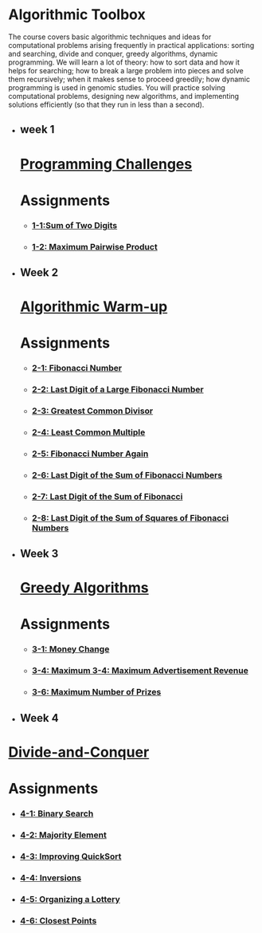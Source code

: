 # Algorithmic Toolbox

The course covers basic algorithmic techniques and ideas for computational problems arising frequently in practical applications: sorting and searching, divide and conquer, greedy algorithms, dynamic programming. We will learn a lot of theory: how to sort data and how it helps for searching; how to break a large problem into pieces and solve them recursively; when it makes sense to proceed greedily; how dynamic programming is used in genomic studies. You will practice solving computational problems, designing new algorithms, and implementing solutions efficiently (so that they run in less than a second).

- ## week 1

  # [Programming Challenges](https://github.com/SohanR/Data-Structures-and-Algorithms/tree/master/Algorithmic%20Toolbox/Week%2001)

  # Assignments

  - ### [1-1:Sum of Two Digits](https://github.com/SohanR/Data-Structures-and-Algorithms/blob/master/Algorithmic%20Toolbox/Week%2001/aplusb.cpp)
  - ### [1-2: Maximum Pairwise Product](https://github.com/SohanR/Data-Structures-and-Algorithms/blob/master/Algorithmic%20Toolbox/Week%2001/maximum_pairwise_product.cpp)

- ## Week 2

  # [Algorithmic Warm-up](https://github.com/SohanR/Data-Structures-and-Algorithms/tree/master/Algorithmic%20Toolbox/Week%2002)

  # Assignments

  - ### [2-1: Fibonacci Number ](https://github.com/SohanR/Data-Structures-and-Algorithms/blob/master/Algorithmic%20Toolbox/Week%2002/fibonacci.cpp)
  - ### [2-2: Last Digit of a Large Fibonacci Number](https://github.com/SohanR/Data-Structures-and-Algorithms/blob/master/Algorithmic%20Toolbox/Week%2002/fibonacci_last_digit.cpp)
  - ### [2-3: Greatest Common Divisor](https://github.com/SohanR/Data-Structures-and-Algorithms/blob/master/Algorithmic%20Toolbox/Week%2002/gcd.cpp)
  - ### [2-4: Least Common Multiple](https://github.com/SohanR/Data-Structures-and-Algorithms/blob/master/Algorithmic%20Toolbox/Week%2002/lcm.cpp)
  - ### [2-5: Fibonacci Number Again](https://github.com/SohanR/Data-Structures-and-Algorithms/blob/master/Algorithmic%20Toolbox/Week%2002/huge_fibonacci.cpp)
  - ### [2-6: Last Digit of the Sum of Fibonacci Numbers](https://github.com/SohanR/Data-Structures-and-Algorithms/blob/master/Algorithmic%20Toolbox/Week%2002/fibonacci_sum.cpp)
  - ### [2-7: Last Digit of the Sum of Fibonacci](https://github.com/SohanR/Data-Structures-and-Algorithms/blob/master/Algorithmic%20Toolbox/Week%2002/fibonacci_partial_sum.cpp)
  - ### [2-8: Last Digit of the Sum of Squares of Fibonacci Numbers](https://github.com/SohanR/Data-Structures-and-Algorithms/blob/master/Algorithmic%20Toolbox/Week%2002/fibonacci_sum_of_squares.cpp)

- ## Week 3

  # [Greedy Algorithms](https://github.com/SohanR/Data-Structures-and-Algorithms/tree/master/Algorithmic%20Toolbox/week%2003)

  # Assignments

  - ### [3-1: Money Change](https://github.com/SohanR/Data-Structures-and-Algorithms/blob/master/Algorithmic%20Toolbox/week%2003/change.cpp)
  - ### [3-4: Maximum 3-4: Maximum Advertisement Revenue](https://github.com/SohanR/Data-Structures-and-Algorithms/blob/master/Algorithmic%20Toolbox/week%2003/dot_product.cpp)
  - ### [3-6: Maximum Number of Prizes](https://github.com/SohanR/Data-Structures-and-Algorithms/blob/master/Algorithmic%20Toolbox/week%2003/different_summands.cpp)

- ## Week 4

# [Divide-and-Conquer](https://github.com/SohanR/Data-Structures-and-Algorithms/tree/master/Algorithmic%20Toolbox/week%2004)

# Assignments

- ### [4-1: Binary Search](https://github.com/SohanR/Data-Structures-and-Algorithms/blob/master/Algorithmic%20Toolbox/week%2004/binary_search.cpp)
- ### [4-2: Majority Element](https://github.com/SohanR/Data-Structures-and-Algorithms/blob/master/Algorithmic%20Toolbox/week%2004/majority_element.cpp)
- ### [4-3: Improving QuickSort](https://github.com/SohanR/Data-Structures-and-Algorithms/blob/master/Algorithmic%20Toolbox/week%2004/sorting.cpp)
- ### [4-4: Inversions](https://github.com/SohanR/Data-Structures-and-Algorithms/blob/master/Algorithmic%20Toolbox/week%2004/inversions.cpp)
- ### [4-5: Organizing a Lottery](https://github.com/SohanR/Data-Structures-and-Algorithms/blob/master/Algorithmic%20Toolbox/week%2004/points_and_segments.cpp)
- ### [4-6: Closest Points](https://github.com/SohanR/Data-Structures-and-Algorithms/blob/master/Algorithmic%20Toolbox/week%2004/closest.cpp)